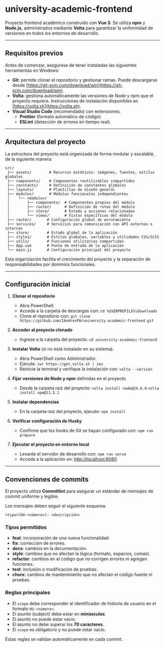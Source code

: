 # university-academic-frontend

Proyecto frontend académico construido con **Vue 3**.
Se utiliza **npm** y **Node.js**, administrados mediante **Volta** para garantizar la uniformidad de versiones en todos los entornos de desarrollo.

---

## Requisitos previos

Antes de comenzar, asegúrese de tener instaladas las siguientes herramientas en Windows:

- **Git**: permite clonar el repositorio y gestionar ramas. Puede descargarse desde [https://git-scm.com/download/win](https://git-scm.com/download/win).
- **Volta**: gestiona automáticamente las versiones de Node y npm que el proyecto requiere. Instrucciones de instalación disponibles en [https://volta.sh](https://volta.sh).
- **Visual Studio Code** (recomendado) con extensiones:
  - **Prettier** (formato automático de código).
  - **ESLint** (detección de errores en tiempo real).

---

## Arquitectura del proyecto

La estructura del proyecto está organizada de forma modular y escalable, de la siguiente manera:

```
src/
 ├── assets/        # Recursos estáticos: imágenes, fuentes, estilos globales
 ├── components/    # Componentes reutilizables compartidos
 ├── constants/     # Definición de constantes globales
 ├── layouts/       # Plantillas de diseño general
 ├── modules/       # Módulos funcionales independientes
 │    └── <modulo>/
 │        ├── components/  # Componentes propios del módulo
 │        ├── router/      # Definición de rutas del módulo
 │        ├── store/       # Estado y acciones relacionadas
 │        └── views/       # Vistas específicas del módulo
 ├── router/       # Configuración global de enrutamiento
 ├── services/     # Servicios para comunicación con API externas o internas
 ├── store/        # Estado global de la aplicación
 ├── styles/       # Estilos globales, variables y utilidades CSS/SCSS
 ├── utils/        # Funciones utilitarias compartidas
 ├── App.vue       # Punto de entrada de la aplicación
 └── main.js       # Configuración principal del proyecto
```

Esta organización facilita el crecimiento del proyecto y la separación de responsabilidades por dominios funcionales.

---

## Configuración inicial

1. **Clonar el repositorio**

   - Abra PowerShell.
   - Acceda a la carpeta de descargas con:
     `cd %USERPROFILE%\Downloads`
   - Clone el repositorio con:
     `git clone https://github.com/IAndresPH/university-academic-frontend.git`

2. **Acceder al proyecto clonado**

   - Ingrese a la carpeta del proyecto:
     `cd university-academic-frontend`

3. **Instalar Volta** (si no está instalado en su sistema).

   - Abra PowerShell como Administrador.
   - Ejecute:
     `iwr https://get.volta.sh | iex`
   - Reinicie la terminal y verifique la instalación con:
     `volta --version`

4. **Fijar versiones de Node y npm** definidas en el proyecto.

   - Desde la carpeta raíz del proyecto:
     `volta install node@24.6.0`
     `volta install npm@11.5.1`

5. **Instalar dependencias**

   - En la carpeta raíz del proyecto, ejecute:
     `npm install`

6. **Verificar configuración de Husky**

   - Confirme que los hooks de Git se hayan configurado con:
     `npm run prepare`

7. **Ejecutar el proyecto en entorno local**
   - Levante el servidor de desarrollo con:
     `npm run serve`
   - Acceda a la aplicación en: [http://localhost:8080](http://localhost:8080).

---

## Convenciones de commits

El proyecto utiliza **Commitlint** para asegurar un estándar de mensajes de commit uniforme y legible.

Los mensajes deben seguir el siguiente esquema:

```
<tipo>(HU-<número>): <descripción>
```

### Tipos permitidos

- **feat**: incorporación de una nueva funcionalidad.
- **fix**: corrección de errores.
- **docs**: cambios en la documentación.
- **style**: cambios que no afectan la lógica (formato, espacios, comas).
- **refactor**: cambios en el código que no corrigen errores ni agregan funciones.
- **test**: inclusión o modificación de pruebas.
- **chore**: cambios de mantenimiento que no afectan el código fuente ni pruebas.

### Reglas principales

- El `scope` debe corresponder al identificador de historia de usuario en el formato `HU-<número>`.
- El asunto (subject) debe estar en **minúsculas**.
- El asunto no puede estar vacío.
- El asunto no debe superar los **70 caracteres**.
- El `scope` es obligatorio y no puede estar vacío.

Estas reglas se validan automáticamente en cada commit.

